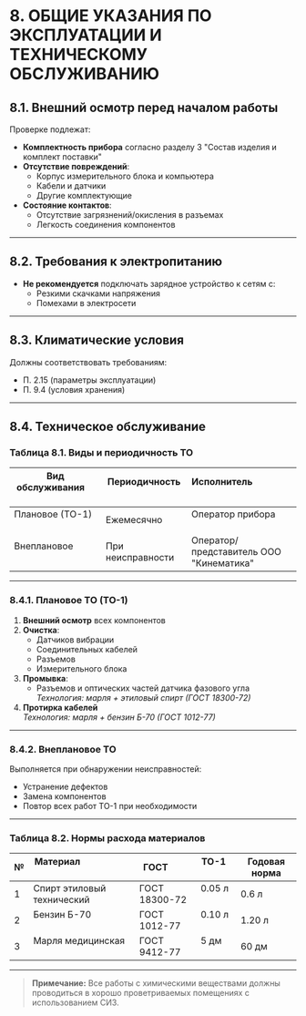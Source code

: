 # 8. ОБЩИЕ УКАЗАНИЯ ПО ЭКСПЛУАТАЦИИ И ТЕХНИЧЕСКОМУ ОБСЛУЖИВАНИЮ

## 8.1. Внешний осмотр перед началом работы
Проверке подлежат:
- **Комплектность прибора** согласно разделу 3 "Состав изделия и комплект поставки"
- **Отсутствие повреждений**:
  - Корпус измерительного блока и компьютера
  - Кабели и датчики
  - Другие комплектующие
- **Состояние контактов**:
  - Отсутствие загрязнений/окисления в разъемах
  - Легкость соединения компонентов

---

## 8.2. Требования к электропитанию
- **Не рекомендуется** подключать зарядное устройство к сетям с:
  - Резкими скачками напряжения
  - Помехами в электросети

---

## 8.3. Климатические условия
Должны соответствовать требованиям:
- П. 2.15 (параметры эксплуатации)
- П. 9.4 (условия хранения)

---

## 8.4. Техническое обслуживание

### Таблица 8.1. Виды и периодичность ТО
| Вид обслуживания                   | Периодичность     | Исполнитель                                   |
|------------------------------------|-------------------|-----------------------------------------------|
| Плановое (ТО-1)                    | Ежемесячно        | Оператор прибора                              |
| Внеплановое                        | При неисправности | Оператор/представитель ООО "Кинематика"      |

---

### 8.4.1. Плановое ТО (ТО-1)
1. **Внешний осмотр** всех компонентов
2. **Очистка**:
   - Датчиков вибрации
   - Соединительных кабелей
   - Разъемов
   - Измерительного блока
3. **Промывка**:
   - Разъемов и оптических частей датчика фазового угла<br>
   *Технология: марля + этиловый спирт (ГОСТ 18300-72)*
4. **Протирка кабелей**<br>
   *Технология: марля + бензин Б-70 (ГОСТ 1012-77)*

---

### 8.4.2. Внеплановое ТО
Выполняется при обнаружении неисправностей:
- Устранение дефектов
- Замена компонентов
- Повтор всех работ ТО-1 при необходимости

---

### Таблица 8.2. Нормы расхода материалов
| № | Материал                         | ГОСТ         | ТО-1       | Годовая норма |
|---|-----------------------------------|--------------|------------|---------------|
| 1 | Спирт этиловый технический       | ГОСТ 18300-72| 0.05 л     | 0.6 л         |
| 2 | Бензин Б-70                      | ГОСТ 1012-77 | 0.10 л     | 1.20 л        |
| 3 | Марля медицинская                | ГОСТ 9412-77 | 5 дм       | 60 дм         |

---

> **Примечание:** Все работы с химическими веществами должны проводиться в хорошо проветриваемых помещениях с использованием СИЗ.


